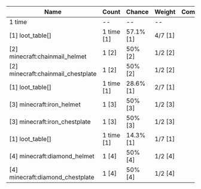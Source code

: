 | Name                               | Count      | Chance    | Weight  | Comment |
| ---------------------------------- | ---------- | --------- | ------- | ------- |
| 1 time                             |         -- |        -- |      -- |         |
| [1] loot_table[]                   | 1 time [1] | 57.1% [1] | 4/7 [1] |         |
| [2] minecraft:chainmail_helmet     |      1 [2] |   50% [2] | 1/2 [2] |         |
| [2] minecraft:chainmail_chestplate |      1 [2] |   50% [2] | 1/2 [2] |         |
| [1] loot_table[]                   | 1 time [1] | 28.6% [1] | 2/7 [1] |         |
| [3] minecraft:iron_helmet          |      1 [3] |   50% [3] | 1/2 [3] |         |
| [3] minecraft:iron_chestplate      |      1 [3] |   50% [3] | 1/2 [3] |         |
| [1] loot_table[]                   | 1 time [1] | 14.3% [1] | 1/7 [1] |         |
| [4] minecraft:diamond_helmet       |      1 [4] |   50% [4] | 1/2 [4] |         |
| [4] minecraft:diamond_chestplate   |      1 [4] |   50% [4] | 1/2 [4] |         |
